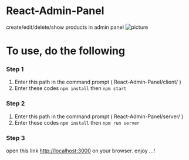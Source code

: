 # React-Admin-Panel
create/edit/delete/show products in admin panel
![picture](https://i.postimg.cc/J483hTQ3/picture.png)

# To use, do the following

### Step 1
1. Enter this path in the command prompt ( React-Admin-Panel/client/ )
2. Enter these codes
```npm install```
then
```npm start```

### Step 2
1. Enter this path in the command prompt ( React-Admin-Panel/server/ )
2. Enter these codes
```npm install```
then ```npm run server```

### Step 3
open this link [http://localhost:3000](http://localhost:3000) on your browser. enjoy ...!
